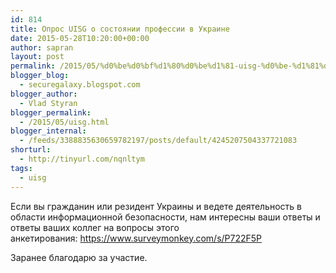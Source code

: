 ```yaml
---
id: 814
title: Опрос UISG о состоянии профессии в Украине
date: 2015-05-28T10:20:00+00:00
author: sapran
layout: post
permalink: /2015/05/%d0%be%d0%bf%d1%80%d0%be%d1%81-uisg-%d0%be-%d1%81%d0%be%d1%81%d1%82%d0%be%d1%8f%d0%bd%d0%b8%d0%b8-%d0%bf%d1%80%d0%be%d1%84%d0%b5%d1%81%d1%81%d0%b8%d0%b8-%d0%b2-%d1%83%d0%ba%d1%80%d0%b0%d0%b8%d0%bd/
blogger_blog:
  - securegalaxy.blogspot.com
blogger_author:
  - Vlad Styran
blogger_permalink:
  - /2015/05/uisg.html
blogger_internal:
  - /feeds/3388835630659782197/posts/default/4245207504337721083
shorturl:
  - http://tinyurl.com/nqnltym
tags:
  - uisg
---
```

Если вы гражданин или резидент Украины и ведете деятельность в области информационной безопасности, нам интересны ваши ответы и ответы ваших коллег на вопросы этого анкетирования:&nbsp;<https://www.surveymonkey.com/s/P722F5P>

Заранее благодарю за участие.

<div class="addtoany_share_save_container addtoany_content_bottom">
  <div class="a2a_kit a2a_kit_size_32 addtoany_list a2a_target" id="wpa2a_323">
    <a class="a2a_button_facebook" href="http://www.addtoany.com/add_to/facebook?linkurl=https%3A%2F%2Fblog.styran.com%2F2015%2F05%2F%25d0%25be%25d0%25bf%25d1%2580%25d0%25be%25d1%2581-uisg-%25d0%25be-%25d1%2581%25d0%25be%25d1%2581%25d1%2582%25d0%25be%25d1%258f%25d0%25bd%25d0%25b8%25d0%25b8-%25d0%25bf%25d1%2580%25d0%25be%25d1%2584%25d0%25b5%25d1%2581%25d1%2581%25d0%25b8%25d0%25b8-%25d0%25b2-%25d1%2583%25d0%25ba%25d1%2580%25d0%25b0%25d0%25b8%25d0%25bd%2F&linkname=%D0%9E%D0%BF%D1%80%D0%BE%D1%81%20UISG%20%D0%BE%20%D1%81%D0%BE%D1%81%D1%82%D0%BE%D1%8F%D0%BD%D0%B8%D0%B8%20%D0%BF%D1%80%D0%BE%D1%84%D0%B5%D1%81%D1%81%D0%B8%D0%B8%20%D0%B2%20%D0%A3%D0%BA%D1%80%D0%B0%D0%B8%D0%BD%D0%B5" title="Facebook" rel="nofollow" target="_blank"></a><a class="a2a_button_twitter" href="http://www.addtoany.com/add_to/twitter?linkurl=https%3A%2F%2Fblog.styran.com%2F2015%2F05%2F%25d0%25be%25d0%25bf%25d1%2580%25d0%25be%25d1%2581-uisg-%25d0%25be-%25d1%2581%25d0%25be%25d1%2581%25d1%2582%25d0%25be%25d1%258f%25d0%25bd%25d0%25b8%25d0%25b8-%25d0%25bf%25d1%2580%25d0%25be%25d1%2584%25d0%25b5%25d1%2581%25d1%2581%25d0%25b8%25d0%25b8-%25d0%25b2-%25d1%2583%25d0%25ba%25d1%2580%25d0%25b0%25d0%25b8%25d0%25bd%2F&linkname=%D0%9E%D0%BF%D1%80%D0%BE%D1%81%20UISG%20%D0%BE%20%D1%81%D0%BE%D1%81%D1%82%D0%BE%D1%8F%D0%BD%D0%B8%D0%B8%20%D0%BF%D1%80%D0%BE%D1%84%D0%B5%D1%81%D1%81%D0%B8%D0%B8%20%D0%B2%20%D0%A3%D0%BA%D1%80%D0%B0%D0%B8%D0%BD%D0%B5" title="Twitter" rel="nofollow" target="_blank"></a><a class="a2a_button_google_plus" href="http://www.addtoany.com/add_to/google_plus?linkurl=https%3A%2F%2Fblog.styran.com%2F2015%2F05%2F%25d0%25be%25d0%25bf%25d1%2580%25d0%25be%25d1%2581-uisg-%25d0%25be-%25d1%2581%25d0%25be%25d1%2581%25d1%2582%25d0%25be%25d1%258f%25d0%25bd%25d0%25b8%25d0%25b8-%25d0%25bf%25d1%2580%25d0%25be%25d1%2584%25d0%25b5%25d1%2581%25d1%2581%25d0%25b8%25d0%25b8-%25d0%25b2-%25d1%2583%25d0%25ba%25d1%2580%25d0%25b0%25d0%25b8%25d0%25bd%2F&linkname=%D0%9E%D0%BF%D1%80%D0%BE%D1%81%20UISG%20%D0%BE%20%D1%81%D0%BE%D1%81%D1%82%D0%BE%D1%8F%D0%BD%D0%B8%D0%B8%20%D0%BF%D1%80%D0%BE%D1%84%D0%B5%D1%81%D1%81%D0%B8%D0%B8%20%D0%B2%20%D0%A3%D0%BA%D1%80%D0%B0%D0%B8%D0%BD%D0%B5" title="Google+" rel="nofollow" target="_blank"></a><a class="a2a_button_linkedin" href="http://www.addtoany.com/add_to/linkedin?linkurl=https%3A%2F%2Fblog.styran.com%2F2015%2F05%2F%25d0%25be%25d0%25bf%25d1%2580%25d0%25be%25d1%2581-uisg-%25d0%25be-%25d1%2581%25d0%25be%25d1%2581%25d1%2582%25d0%25be%25d1%258f%25d0%25bd%25d0%25b8%25d0%25b8-%25d0%25bf%25d1%2580%25d0%25be%25d1%2584%25d0%25b5%25d1%2581%25d1%2581%25d0%25b8%25d0%25b8-%25d0%25b2-%25d1%2583%25d0%25ba%25d1%2580%25d0%25b0%25d0%25b8%25d0%25bd%2F&linkname=%D0%9E%D0%BF%D1%80%D0%BE%D1%81%20UISG%20%D0%BE%20%D1%81%D0%BE%D1%81%D1%82%D0%BE%D1%8F%D0%BD%D0%B8%D0%B8%20%D0%BF%D1%80%D0%BE%D1%84%D0%B5%D1%81%D1%81%D0%B8%D0%B8%20%D0%B2%20%D0%A3%D0%BA%D1%80%D0%B0%D0%B8%D0%BD%D0%B5" title="LinkedIn" rel="nofollow" target="_blank"></a><a class="a2a_dd addtoany_share_save" href="https://www.addtoany.com/share"></a>
  </div>
</div>